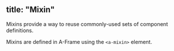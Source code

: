 title: "Mixin"
---

Mixins provide a way to reuse commonly-used sets of component definitions.

Mixins are defined in A-Frame using the ```<a-mixin>``` element.
